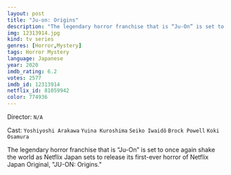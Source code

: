 ```yaml
---
layout: post
title: "Ju-on: Origins"
description: "The legendary horror franchise that is “Ju-On” is set to once again shake the world as Netflix Japan sets to release its first-ever horror of Netflix Japan Original, JU-ON: Origins..."
img: 12313914.jpg
kind: tv series
genres: [Horror,Mystery]
tags: Horror Mystery 
language: Japanese
year: 2020
imdb_rating: 6.2
votes: 2577
imdb_id: 12313914
netflix_id: 81059942
color: 774936
---
```

Director: `N/A`  

Cast: `Yoshiyoshi Arakawa` `Yuina Kuroshima` `Seiko Iwaidô` `Brock Powell` `Koki Osamura` 

The legendary horror franchise that is “Ju-On” is set to once again shake the world as Netflix Japan sets to release its first-ever horror of Netflix Japan Original, "JU-ON: Origins."